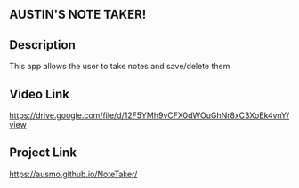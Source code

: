 ## AUSTIN'S NOTE TAKER!

## Description
This app allows the user to take notes and save/delete them

## Video Link
https://drive.google.com/file/d/12F5YMh9vCFX0dWOuGhNr8xC3XoEk4vnY/view

## Project Link
https://ausmo.github.io/NoteTaker/